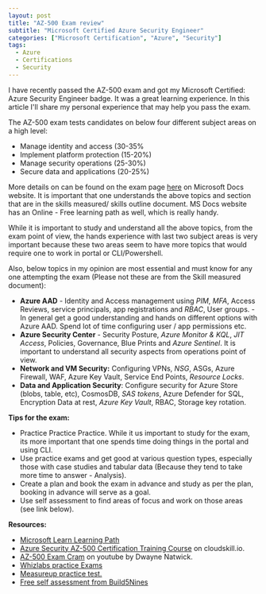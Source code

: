 ```yaml
---
layout: post
title: "AZ-500 Exam review"
subtitle: "Microsoft Certified Azure Security Engineer"
categories: ["Microsoft Certification", "Azure", "Security"]
tags:
  - Azure
  - Certifications
  - Security
---
```


I have recently passed the AZ-500 exam and got my Microsoft Certified: Azure Security Engineer badge. It was a great learning experience. In this article I'll share my personal experience that may help you pass the exam.

<div data-iframe-width="150" data-iframe-height="270" data-share-badge-id="e79b881b-d344-4327-a519-649ad674d9b7" data-share-badge-host="https://www.credly.com"></div><script type="text/javascript" async src="//cdn.credly.com/assets/utilities/embed.js"></script>

The AZ-500 exam tests candidates on below four different subject areas on a high level:

- Manage identity and access (30-35%
- Implement platform protection (15-20%)
- Manage security operations (25-30%)
- Secure data and applications (20-25%)

More details on can be found on the exam page [here](https://docs.microsoft.com/en-us/learn/certifications/exams/az-500) on Microsoft Docs website. It is important that one understands the above topics and section that are in the skills measured/ skills outline document. MS Docs website has an Online - Free learning path as well, which is really handy.

While it is important to study and understand all the above topics, from the exam point of view, the hands experience with last two subject areas is very important because these two areas seem to have more topics that would require one to work in portal or CLI/Powershell.

Also, below topics in my opinion are most essential and must know for any one attempting the exam (Please not these are from the Skill measured document):

- **Azure AAD** - Identity and Access management using _PIM_, _MFA_, Access Reviews, service principals, app registrations and _RBAC_, User groups. - In general get a good understanding and hands on different options with Azure AAD. Spend lot of time configuring user / app permissions etc.
- **Azure Security Center** - Security Posture, _Azure Monitor & KQL_, _JIT Access_, Policies, Governance, Blue Prints and _Azure Sentinel_. It is important to understand all security aspects from operations point of view.
- **Network and VM Security:** Configuring VPNs, _NSG_, ASGs, Azure Firewall, WAF, Azure Key Vault, Service End Points, _Resource Locks_.
- **Data and Application Security**: Configure security for Azure Store (blobs, table, etc), CosmosDB, _SAS tokens_, Azure Defender for SQL, Encryption Data at rest, _Azure Key Vault_, RBAC, Storage key rotation.

**Tips for the exam:**

- Practice Practice Practice. While it us important to study for the exam, its more important that one spends time doing things in the portal and using CLI.
- Use practice exams and get good at various question types, especially those with case studies and tabular data (Because they tend to take more time to answer - Analysis).
- Create a plan and book the exam in advance and study as per the plan, booking in advance will serve as a goal.
- Use self assessment to find areas of focus and work on those areas (see link below).

**Resources:**

- [Microsoft Learn Learning Path](https://docs.microsoft.com/en-us/learn/certifications/exams/az-500?tab=tab-learning-paths)
- [Azure Security AZ-500 Certification Training Course](https://cloudskills.io/courses/az-500) on cloudskill.io.
- [AZ-500 Exam Cram](https://www.youtube.com/watch?v=uw-lwS_4pvU) on youtube by Dwayne Natwick.
- [Whizlabs practice Exams](https://www.whizlabs.com/learn/course/microsoft-azure-certification-az-500/)
- [Measureup practice test.](https://www.measureup.com/az-500-microsoft-azure-security-technologies.html)
- [Free self assessment from Build5Nines](https://build5nines.com/free-oss-exam-self-assessment-tool/)
